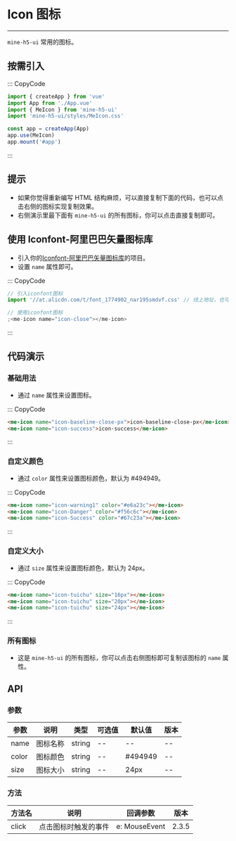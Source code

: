 # Icon 图标

---

`mine-h5-ui` 常用的图标。

## 按需引入

::: CopyCode

```js
import { createApp } from 'vue'
import App from './App.vue'
import { MeIcon } from 'mine-h5-ui'
import 'mine-h5-ui/styles/MeIcon.css'

const app = createApp(App)
app.use(MeIcon)
app.mount('#app')
```

:::

## 提示

- 如果你觉得重新编写 HTML 结构麻烦，可以直接复制下面的代码，也可以点击右侧的图标实现复制效果。
- 右侧演示里最下面有 `mine-h5-ui` 的所有图标，你可以点击直接复制即可。

## 使用 Iconfont-阿里巴巴矢量图标库

- 引入你的[Iconfont-阿里巴巴矢量图标库](https://www.iconfont.cn/)的项目。
- 设置 `name` 属性即可。

::: CopyCode

```js
// 引入iconfont图标
import '//at.alicdn.com/t/font_1774902_nar195smdvf.css' // 线上地址，也可以使用线下文件

// 使用iconfont图标
;<me-icon name="icon-close"></me-icon>
```

:::

## 代码演示

### 基础用法

- 通过 `name` 属性来设置图标。

::: CopyCode

```html
<me-icon name="icon-baseline-close-px">icon-baseline-close-px</me-icon>
<me-icon name="icon-success">icon-success</me-icon>
```

:::

### 自定义颜色

- 通过 `color` 属性来设置图标颜色，默认为 #494949。

::: CopyCode

```html
<me-icon name="icon-warning1" color="#e6a23c"></me-icon>
<me-icon name="icon-Danger" color="#f56c6c"></me-icon>
<me-icon name="icon-Success" color="#67c23a"></me-icon>
```

:::

### 自定义大小

- 通过 `size` 属性来设置图标颜色，默认为 24px。

::: CopyCode

```html
<me-icon name="icon-tuichu" size="16px"></me-icon>
<me-icon name="icon-tuichu" size="20px"></me-icon>
<me-icon name="icon-tuichu" size="24px"></me-icon>
```

:::

### 所有图标

- 这是 `mine-h5-ui` 的所有图标，你可以点击右侧图标即可复制该图标的 `name` 属性。

## API

### 参数

| 参数  | 说明     | 类型   | 可选值 | 默认值  | 版本 |
| ----- | -------- | ------ | ------ | ------- | ---- |
| name  | 图标名称 | string | --     | --      | --   |
| color | 图标颜色 | string | --     | #494949 | --   |
| size  | 图标大小 | string | --     | 24px    | --   |

### 方法

| 方法名 | 说明                 | 回调参数      | 版本  |
| ------ | -------------------- | ------------- | ----- |
| click  | 点击图标时触发的事件 | e: MouseEvent | 2.3.5 |
